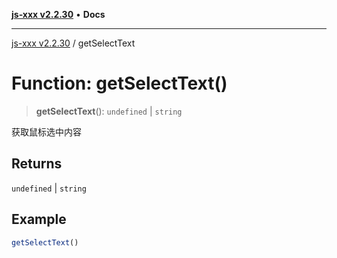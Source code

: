 [**js-xxx v2.2.30**](../README.md) • **Docs**

***

[js-xxx v2.2.30](../README.md) / getSelectText

# Function: getSelectText()

> **getSelectText**(): `undefined` \| `string`

获取鼠标选中内容

## Returns

`undefined` \| `string`

## Example

```ts
getSelectText()
```
